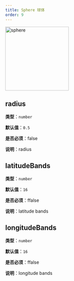 ```yaml
---
title: Sphere 球体
order: 9
---
```


<img alt="sphere" src="https://gw.alipayobjects.com/mdn/rms_6ae20b/afts/img/A*bsj2S4upLBgAAAAAAAAAAAAAARQnAQ" height='200'/>

## radius

**类型**：`number`

**默认值**：`0.5`

**是否必须**：false

**说明**：radius

## latitudeBands

**类型**：`number`

**默认值**：`16`

**是否必须**：ffalse

**说明**：latitude bands

## longitudeBands

**类型**：`number`

**默认值**：`16`

**是否必须**：ffalse

**说明**：longitude bands
